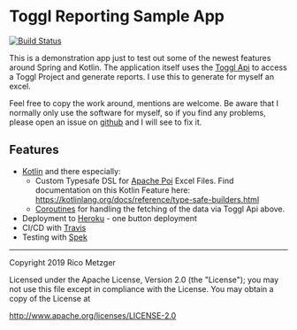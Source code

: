 # Toggl Reporting Sample App

[![Build Status](https://travis-ci.com/titaniumcoder/toggl-reporting.svg?branch=master)](https://travis-ci.com/titaniumcoder/toggl-reporting)

This is a demonstration app just to test out some of the newest features around
Spring and Kotlin. The application itself uses the [Toggl Api](https://github.com/toggl/toggl_api_docs) to access
a Toggl Project and generate reports. I use this to generate for myself an excel.

Feel free to copy the work around, mentions are welcome. Be aware that I normally only use the software for myself, so 
if you find any problems, please open an issue on [github](https://github.com/titaniumcoder/toggl-reporting) and I will see to fix it.

## Features

- [Kotlin](https://kotlinlang.org/) and there especially:
  - Custom Typesafe DSL for [Apache Poi](https://poi.apache.org/index.html) Excel Files. Find documentation on this
    Kotlin Feature here: https://kotlinlang.org/docs/reference/type-safe-builders.html
  - [Coroutines](https://kotlinlang.org/docs/reference/coroutines-overview.html) for handling the fetching of the data via Toggl Api above.
- Deployment to [Heroku](https://heroku.com) - one button deployment
- CI/CD with [Travis](https://travis-ci.com) 
- Testing with [Spek](https://spekframework.org/)

---
Copyright 2019 Rico Metzger

Licensed under the Apache License, Version 2.0 (the "License");
you may not use this file except in compliance with the License.
You may obtain a copy of the License at

   http://www.apache.org/licenses/LICENSE-2.0
